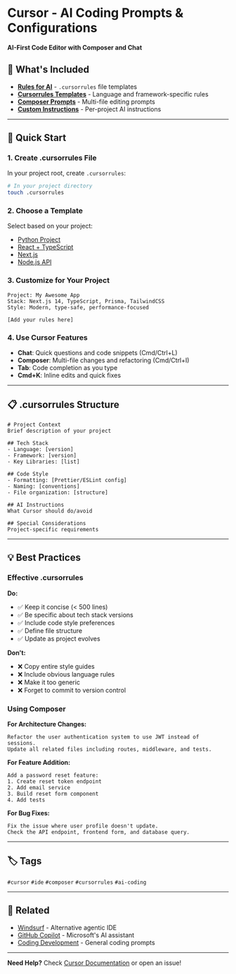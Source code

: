 # Cursor - AI Coding Prompts & Configurations

**AI-First Code Editor with Composer and Chat**

## 📁 What's Included

- **[Rules for AI](./rules-for-ai.md)** - `.cursorrules` file templates
- **[Cursorrules Templates](./cursorrules-templates/)** - Language and framework-specific rules
- **[Composer Prompts](./composer-prompts.md)** - Multi-file editing prompts
- **[Custom Instructions](./custom-instructions.md)** - Per-project AI instructions

---

## 🚀 Quick Start

### 1. Create .cursorrules File

In your project root, create `.cursorrules`:

```bash
# In your project directory
touch .cursorrules
```

### 2. Choose a Template

Select based on your project:
- [Python Project](./cursorrules-templates/python.cursorrules)
- [React + TypeScript](./cursorrules-templates/react-typescript.cursorrules)
- [Next.js](./cursorrules-templates/nextjs.cursorrules)
- [Node.js API](./cursorrules-templates/nodejs-api.cursorrules)

### 3. Customize for Your Project

```
Project: My Awesome App
Stack: Next.js 14, TypeScript, Prisma, TailwindCSS
Style: Modern, type-safe, performance-focused

[Add your rules here]
```

### 4. Use Cursor Features

- **Chat**: Quick questions and code snippets (Cmd/Ctrl+L)
- **Composer**: Multi-file changes and refactoring (Cmd/Ctrl+I)
- **Tab**: Code completion as you type
- **Cmd+K**: Inline edits and quick fixes

---

## 📋 .cursorrules Structure

```
# Project Context
Brief description of your project

## Tech Stack
- Language: [version]
- Framework: [version]
- Key Libraries: [list]

## Code Style
- Formatting: [Prettier/ESLint config]
- Naming: [conventions]
- File organization: [structure]

## AI Instructions
What Cursor should do/avoid

## Special Considerations
Project-specific requirements
```

---

## 💡 Best Practices

### Effective .cursorrules

**Do:**
- ✅ Keep it concise (< 500 lines)
- ✅ Be specific about tech stack versions
- ✅ Include code style preferences
- ✅ Define file structure
- ✅ Update as project evolves

**Don't:**
- ❌ Copy entire style guides
- ❌ Include obvious language rules
- ❌ Make it too generic
- ❌ Forget to commit to version control

### Using Composer

**For Architecture Changes:**
```
Refactor the user authentication system to use JWT instead of sessions.
Update all related files including routes, middleware, and tests.
```

**For Feature Addition:**
```
Add a password reset feature:
1. Create reset token endpoint
2. Add email service
3. Build reset form component
4. Add tests
```

**For Bug Fixes:**
```
Fix the issue where user profile doesn't update.
Check the API endpoint, frontend form, and database query.
```

---

## 🏷️ Tags

`#cursor` `#ide` `#composer` `#cursorrules` `#ai-coding`

---

## 🔗 Related

- [Windsurf](../windsurf/) - Alternative agentic IDE
- [GitHub Copilot](../github-copilot/) - Microsoft's AI assistant
- [Coding Development](../../coding-development/) - General coding prompts

---

**Need Help?** Check [Cursor Documentation](https://cursor.sh/docs) or open an issue!
